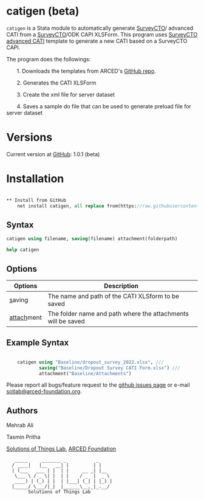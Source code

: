 # catigen (beta) 

``catigen`` is a Stata module to automatically generate <a href="https://www.surveycto.com" target="_blank">SurveyCTO</a>/ advanced CATI from a <a href="https://www.surveycto.com" target="_blank">SurveyCTO</a>/ODK CAPI XLSForm. This program uses <a href="https://support.surveycto.com/hc/en-us/articles/360046370714-Advanced-CATI-sample-workflow" target="_blank">SurveyCTO advanced CATI</a> template to generate a new CATI based on a SurveyCTO CAPI.

The program does the followings:

&nbsp;&nbsp;&nbsp;&nbsp;&nbsp;&nbsp; 1. Downloads the templates from ARCED's <a href="https://github.com/ARCED-Foundation/catigen/tree/master/templates" target="_blank">GitHub repo</a>.

&nbsp;&nbsp;&nbsp;&nbsp;&nbsp;&nbsp; 2. Generates the CATI XLSForm

&nbsp;&nbsp;&nbsp;&nbsp;&nbsp;&nbsp; 3. Create the xml file for server dataset

&nbsp;&nbsp;&nbsp;&nbsp;&nbsp;&nbsp; 4. Saves a sample do file that can be used to generate preload file for server dataset




# Versions
Current version at <a href="https://github.com/ARCED-Foundation/catigen#installation" target="_blank">GitHub</a>: 1.0.1 (beta) <br>



# Installation

```Stata

** Install from GitHub
    net install catigen, all replace from(https://raw.githubusercontent.com/ARCED-Foundation/catigen/master)

```

## Syntax
```stata
catigen using filename, saving(filename) attachment(folderpath) 

help catigen
```

## Options
| Options      | Description |
| ---        |    ----   |
| <u>s</u>aving |  The name and path of the CATI XLSform to be saved | 
| <u>attach</u>ment   | The folder name and path where the attachments will be saved |


## Example Syntax
```Stata

    catigen using "Baseline/dropout_survey_2022.xlsx", ///
			saving("Baseline/Dropout Survey CATI Form.xlsx") ///
			attachment("Baseline/Attachments")

```

Please report all bugs/feature request to the <a href="https://github.com/ARCED-Foundation/catigen/issues" target="_blank"> github issues page</a> or e-mail sotlab@arced-foundation.org.


## Authors
Mehrab Ali

Tasmin Pritha

<a href="https://sotlab.arced.foundation" target="_blank">Solutions of Things Lab</a>, <a href="https://arced.foundation" target="_blank">ARCED Foundation</a>
```
   _____     _______ _           _     
  / ____|   |__   __| |         | |  
  | (___   ___ | |  | |     __ _| |__  
   \___ \ / _ \| |  | |    / _  |  _ \ 
   ____) | (_) | |  | |___| (_| | |_) | 
  |_____/ \___/|_|  |______\__,_|_.__/ 
        Solutions of Things Lab 
```